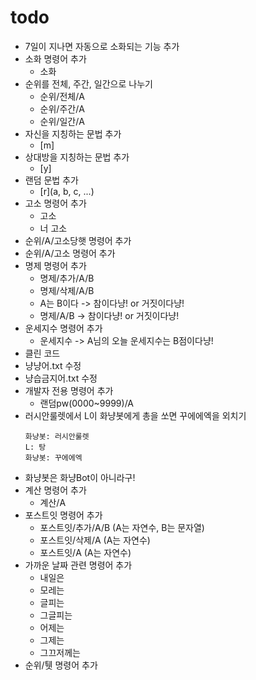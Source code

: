 # todo
- 7일이 지나면 자동으로 소화되는 기능 추가
- 소화 명령어 추가
  - 소화
- 순위를 전체, 주간, 일간으로 나누기
  - 순위/전체/A
  - 순위/주간/A
  - 순위/일간/A
- 자신을 지칭하는 문법 추가
  - [m]
- 상대방을 지칭하는 문법 추가
  - [y]
- 랜덤 문법 추가
  - [r]\(a, b, c, ...\)
- 고소 명령어 추가
  - 고소
  - 너 고소
- 순위/A/고소당햇 명령어 추가
- 순위/A/고소 명령어 추가
- 명제 명령어 추가
  - 명제/추가/A/B
  - 명제/삭제/A/B
  - A는 B이다 -> 참이다냥! or 거짓이다냥!
  - 명제/A/B -> 참이다냥! or 거짓이다냥!
- 운세지수 명령어 추가
  - 운세지수 -> A님의 오늘 운세지수는 B점이다냥!
- 클린 코드
- 냥냥어.txt 수정
- 냥습금지어.txt 수정
- 개발자 전용 명령어 추가
  - 랜덤pw(0000~9999)/A
- 러시안룰렛에서 L이 화냥봇에게 총을 쏘면 꾸에에엑을 외치기
  ```
  화냥봇: 러시안룰렛
  L: 탕
  화냥봇: 꾸에에엑
  ```
- 화냥봇은 화냥Bot이 아니라구!
- 계산 명령어 추가
  - 계산/A
- 포스트잇 명령어 추가
  - 포스트잇/추가/A/B (A는 자연수, B는 문자열)
  - 포스트잇/삭제/A (A는 자연수)
  - 포스트잇/A (A는 자연수)
- 가까운 날짜 관련 명령어 추가
  - 내일은
  - 모레는
  - 글피는
  - 그글피는
  - 어제는
  - 그제는
  - 그끄저께는
- 순위/퉷 명령어 추가
